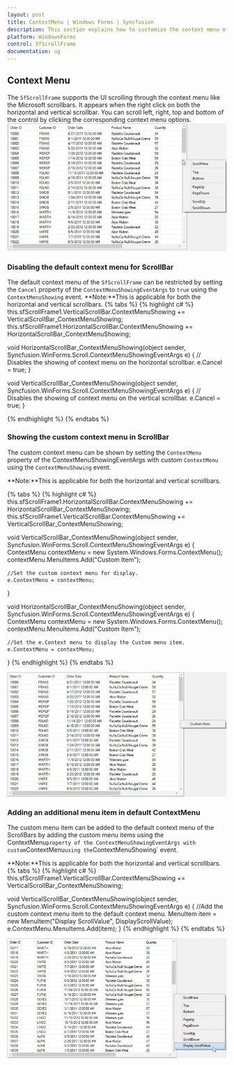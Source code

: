 ```yaml
---
layout: post
title: ContextMenu | Windows Forms | Syncfusion
description: This section explains how to customize the context menu of the SfScrollFrame.
platform: WindowsForms
control: SfScrollFrame
documentation: ug
---
```


## Context Menu
The `SfScrollFrame` supports the UI scrolling through the context menu like the Microsoft scrollbars. It appears when the right click on both the horizontal and vertical scrollbar. You can scroll left, right, top and bottom of the control by clicking the corresponding context menu options. <br>
![](SfScrollFrame_images/SfScrollFrame_img7.jpg)

### Disabling the default context menu for ScrollBar
The default context menu of the `SfScrollFrame` can be restricted by setting the `Cancel` property of the `ContextMenuShowingEventArgs` to `true` using the `ContextMenuShowing` event.
**Note:**This is applicable for both the horizontal and vertical scrollbars.
{% tabs %}
{% highlight c# %}
this.sfScrollFrame1.VerticalScrollBar.ContextMenuShowing += VerticalScrollBar_ContextMenuShowing;
this.sfScrollFrame1.HorizontalScrollBar.ContextMenuShowing += HorizontalScrollBar_ContextMenuShowing;

void HorizontalScrollBar_ContextMenuShowing(object sender, Syncfusion.WinForms.Scroll.ContextMenuShowingEventArgs e)
{
    // Disables the showing of context menu on the horizontal scrollbar.
    e.Cancel = true;
}

void VerticalScrollBar_ContextMenuShowing(object sender, Syncfusion.WinForms.Scroll.ContextMenuShowingEventArgs e)
{
    // Disables the showing of context menu on the vertical scrollbar.
    e.Cancel = true;
}

{% endhighlight %}
{% endtabs %}

### Showing the custom context menu in ScrollBar
The custom context menu can be shown by setting the `ContextMenu` property of the ContextMenuShowingEventArgs with custom `ContextMenu` using the `ContextMenuShowing` event.

**Note:**This is applicable for both the horizontal and vertical scrollbars.

{% tabs %}
{% highlight c# %}
this.sfScrollFrame1.HorizontalScrollBar.ContextMenuShowing += HorizontalScrollBar_ContextMenuShowing;
this.sfScrollFrame1.VerticalScrollBar.ContextMenuShowing += VerticalScrollBar_ContextMenuShowing;

void VerticalScrollBar_ContextMenuShowing(object sender, Syncfusion.WinForms.Scroll.ContextMenuShowingEventArgs e)
{
    ContextMenu contextMenu = new System.Windows.Forms.ContextMenu();
    contextMenu.MenuItems.Add("Custom Item");

    //Set the custom context menu for display.
    e.ContextMenu = contextMenu;
}

void HorizontalScrollBar_ContextMenuShowing(object sender, Syncfusion.WinForms.Scroll.ContextMenuShowingEventArgs e)
{
    ContextMenu contextMenu = new System.Windows.Forms.ContextMenu();
    contextMenu.MenuItems.Add("Custom Item");

    //Set the e.Context menu to display the Custom menu item.
    e.ContextMenu = contextMenu;
}
{% endhighlight %}
{% endtabs %}

![](SfScrollFrame_images/SfScrollFrame_img8.jpg)

### Adding an additional menu item in default ContextMenu
The custom menu item can be added to the default context menu of the ScrollBars by adding the custom menu items using the ContextMenu` property of the ContextMenuShowingEventArgs with custom `ContextMenu` using the `ContextMenuShowing` event.

**Note:**This is applicable for both the horizontal and vertical scrollbars.
{% tabs %}
{% highlight c# %}
this.sfScrollFrame1.VerticalScrollBar.ContextMenuShowing += VerticalScrollBar_ContextMenuShowing;

void VerticalScrollBar_ContextMenuShowing(object sender, Syncfusion.WinForms.Scroll.ContextMenuShowingEventArgs e)
{
    //Add the custom context menu item to the default context menu.
    MenuItem item = new MenuItem("Display ScrollValue", DisplayScrollValue);
    e.ContextMenu.MenuItems.Add(item);
}
{% endhighlight %}
{% endtabs %}

![](SfScrollFrame_images/SfScrollFrame_img9.jpg)
